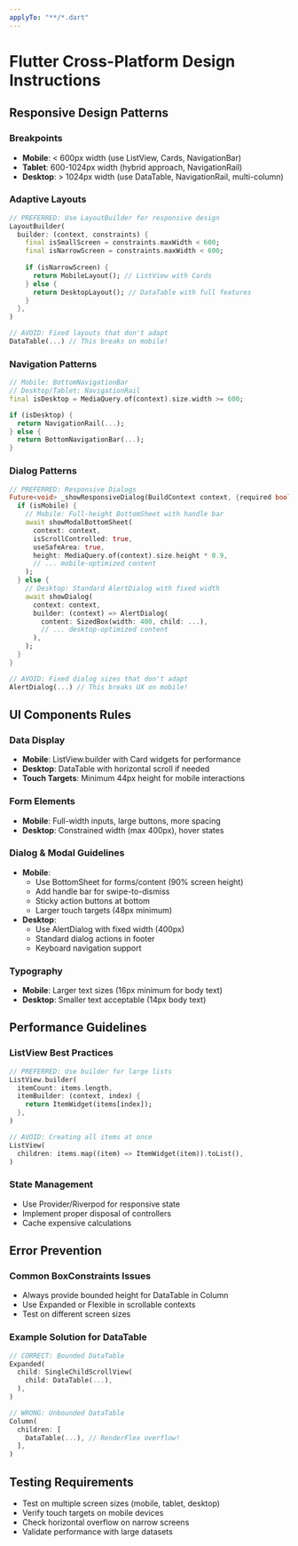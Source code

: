 ```yaml
---
applyTo: "**/*.dart"
---
```


# Flutter Cross-Platform Design Instructions

## Responsive Design Patterns

### Breakpoints
- **Mobile**: < 600px width (use ListView, Cards, NavigationBar)
- **Tablet**: 600-1024px width (hybrid approach, NavigationRail)  
- **Desktop**: > 1024px width (use DataTable, NavigationRail, multi-column)

### Adaptive Layouts

```dart
// PREFERRED: Use LayoutBuilder for responsive design
LayoutBuilder(
  builder: (context, constraints) {
    final isSmallScreen = constraints.maxWidth < 600;
    final isNarrowScreen = constraints.maxWidth < 600;
    
    if (isNarrowScreen) {
      return MobileLayout(); // ListView with Cards
    } else {
      return DesktopLayout(); // DataTable with full features
    }
  },
)

// AVOID: Fixed layouts that don't adapt
DataTable(...) // This breaks on mobile!
```

### Navigation Patterns

```dart
// Mobile: BottomNavigationBar
// Desktop/Tablet: NavigationRail
final isDesktop = MediaQuery.of(context).size.width >= 600;

if (isDesktop) {
  return NavigationRail(...);
} else {
  return BottomNavigationBar(...);
}
```

### Dialog Patterns

```dart
// PREFERRED: Responsive Dialogs
Future<void> _showResponsiveDialog(BuildContext context, {required bool isMobile}) async {
  if (isMobile) {
    // Mobile: Full-height BottomSheet with handle bar
    await showModalBottomSheet(
      context: context,
      isScrollControlled: true,
      useSafeArea: true,
      height: MediaQuery.of(context).size.height * 0.9,
      // ... mobile-optimized content
    );
  } else {
    // Desktop: Standard AlertDialog with fixed width
    await showDialog(
      context: context,
      builder: (context) => AlertDialog(
        content: SizedBox(width: 400, child: ...),
        // ... desktop-optimized content
      ),
    );
  }
}

// AVOID: Fixed dialog sizes that don't adapt
AlertDialog(...) // This breaks UX on mobile!
```

## UI Components Rules

### Data Display
- **Mobile**: ListView.builder with Card widgets for performance
- **Desktop**: DataTable with horizontal scroll if needed
- **Touch Targets**: Minimum 44px height for mobile interactions

### Form Elements
- **Mobile**: Full-width inputs, large buttons, more spacing
- **Desktop**: Constrained width (max 400px), hover states

### Dialog & Modal Guidelines
- **Mobile**: 
  - Use BottomSheet for forms/content (90% screen height)
  - Add handle bar for swipe-to-dismiss
  - Sticky action buttons at bottom
  - Larger touch targets (48px minimum)
- **Desktop**: 
  - Use AlertDialog with fixed width (400px)
  - Standard dialog actions in footer
  - Keyboard navigation support

### Typography
- **Mobile**: Larger text sizes (16px minimum for body text)
- **Desktop**: Smaller text acceptable (14px body text)

## Performance Guidelines

### ListView Best Practices
```dart
// PREFERRED: Use builder for large lists
ListView.builder(
  itemCount: items.length,
  itemBuilder: (context, index) {
    return ItemWidget(items[index]);
  },
)

// AVOID: Creating all items at once
ListView(
  children: items.map((item) => ItemWidget(item)).toList(),
)
```

### State Management
- Use Provider/Riverpod for responsive state
- Implement proper disposal of controllers
- Cache expensive calculations

## Error Prevention

### Common BoxConstraints Issues
- Always provide bounded height for DataTable in Column
- Use Expanded or Flexible in scrollable contexts
- Test on different screen sizes

### Example Solution for DataTable
```dart
// CORRECT: Bounded DataTable
Expanded(
  child: SingleChildScrollView(
    child: DataTable(...),
  ),
)

// WRONG: Unbounded DataTable
Column(
  children: [
    DataTable(...), // RenderFlex overflow!
  ],
)
```

## Testing Requirements
- Test on multiple screen sizes (mobile, tablet, desktop)
- Verify touch targets on mobile devices
- Check horizontal overflow on narrow screens
- Validate performance with large datasets
